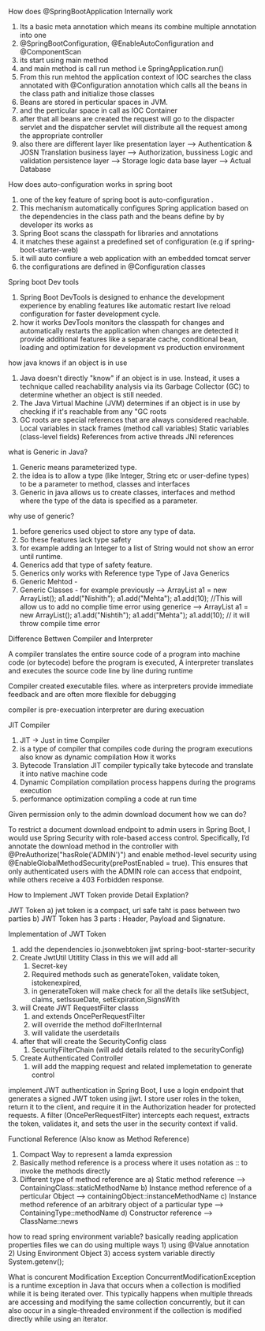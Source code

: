 How does @SpringBootApplication Internally work
1) Its a basic meta annotation which means its combine multiple annotation into one 
2) @SpringBootConfiguration, @EnableAutoConfiguration and @ComponentScan
3) its start using main method 
4) and main method is call run method i.e SpringApplication.run()
5) From this run mehtod the application context of IOC searches the class annotated with @Configuration annotation which calls
all the beans in the class path and initialize those classes 
6) Beans are stored in perticular spaces in JVM.
7) and the perticular space in call as IOC Container
8) after that all beans are created the request will go to the dispacter servlet and the dispatcher servlet will distribute 
all the request among the appropriate controller
9) also there are different layer like 
	presentation layer  --> Authentication & JOSN Translation 
	business layer --> Authorization, bussiness Logic and validation 
	persistence layer --> Storage logic 
	data base layer --> Actual Database

How does auto-configuration works in spring boot
1) one of the key feature of spring boot is auto-configuration .
2) This mechanism automatically configures Spring application based on the dependencies in the class path and the beans define by
by developer
its works as 
1) Spring Boot scans the classpath for libraries and annotations
2) it matches these against a predefined set of configuration (e.g if spring-boot-starter-web)
3) it will auto confiure a web application with an embedded tomcat server
4) the configurations are defined in @Configuration classes

Spring boot Dev tools
1) Spring Boot DevTools is designed to enhance the development experience by enabling features like
	automatic restart
	live reload
	configuration for faster development cycle.
2) how it works
	DevTools monitors the classpath for changes and automatically restarts the application when changes are detected
	it provide additional features like a separate cache, conditional bean, loading and optimization for development
	vs production environment

how java knows if an object is in use
1) Java doesn't directly "know" if an object is in use. 
Instead, it uses a technique called reachability analysis via its 
Garbage Collector (GC) to determine whether an object is still needed.
2) The Java Virtual Machine (JVM) determines if an object is in use by checking if it's reachable from any "GC roots
3) GC roots are special references that are always considered reachable.
	Local variables in stack frames (method call variables)
	Static variables (class-level fields)
	References from active threads
	JNI references

what is Generic in Java?
1) Generic means parameterized type.
2) the idea is to allow a type (like Integer, String etc or user-define types)
to be a parameter to method, classes and interfaces
3) Generic in java allows us to create classes, interfaces and method where the 
type of the data is specified as a parameter.

why use of generic?
1) before generics used object to store any type of data.
2) So these features lack type safety
3) for example adding an Integer to a list of String would not show an error until
runtime.
4) Generics add that type of safety feature.
5) Generics only works with Reference type
Type of Java Generics
1) Generic Mehtod -
2) Generic Classes -
for example
previously --> 
ArrayList a1 = new ArrayList();
a1.add("Nishith");
a1.add("Mehta");
a1.add(10); //This will allow us to add no complie time error
using generice -->
ArrayList<String> a1 = new ArrayList<String>();
a1.add("Nishtih");
a1.add("Mehta");
a1.add(10); // it will throw compile time error

Difference Bettwen Compiler and Interpreter

A compiler translates the entire source code of a 
program into machine code (or bytecode) before the 
program is executed, 
A interpreter translates and executes the source 
code line by line during runtime

Compiler created executable files. where as 
interpreters provide immediate feedback and are often more flexible for debugging

compiler is pre-execuation 
interpreter are during execuation

JIT Compiler

1) JIT -> Just in time Compiler
2) is a type of compiler that compiles code during the program executions also know as
dynamic compilation
How it works
1) Bytecode Translation
	JIT compiler typically take bytecode and translate it into native machine code
2) Dynamic Compilation
	compilation process happens during the programs execution
3) performance optimization
	compling a code at run time


Given permission only to the admin download document how we can do?

To restrict a document download endpoint to admin users in Spring Boot, 
I would use Spring Security with role-based access control. 
Specifically, I’d annotate the download method in the controller with @PreAuthorize("hasRole('ADMIN')") and enable method-level security 
using @EnableGlobalMethodSecurity(prePostEnabled = true). This ensures that only authenticated users with the ADMIN role can access that endpoint, 
while others receive a 403 Forbidden response.


How to Implement JWT Token provide Detail Explation?

JWT Token
a) jwt token is a compact, url safe taht is pass between two parties
b) JWT Token has 3 parts : Header, Payload and Signature.

Implementation of JWT Token
1) add the dependencies 
	io.jsonwebtoken
	jjwt
	spring-boot-starter-security
2) Create JwtUtil Utitlity Class
	in this we will add all 
	1) Secret-key
	2) Required methods such as generateToken, validate token, istokenexpired, 
	3) in generateToken will make check for all the details like setSubject, claims, setIssueDate, setExpiration,SignsWith
3) will Create JWT RequestFilter  classs
	1) and extends OncePerRequestFilter
	2) will override the method doFilterInternal
	3) will validate the userdetails
4) after that will create the SecurityConfig class 
	1) SecurityFilterChain  (will add details related to the securityConfig)
5) Create Authenticated Controller 
	1) will add the mapping request and related implemetation to generate control

implement JWT authentication in Spring Boot, I use a login endpoint that generates a signed JWT token using jjwt. 
I store user roles in the token, return it to the client, and require it in the Authorization header for protected requests. 
A filter (OncePerRequestFilter) intercepts each request, extracts the token, validates it, and sets the user in the security context if valid.


Functional Reference (Also know as Method Reference)
1) Compact Way to represent a lamda expression
2) Basically method reference is a process where it uses notation as :: to invoke the methods directly
3) Different type of method reference are
	a) Static method reference --> ContainingClass::staticMethodName
	b) Instance method reference of a perticular Object --> containingObject::instanceMethodName
	c) Instance method reference of an arbitrary object of a particular type --> ContainingType::methodName
	d) Constructor reference --> ClassName::news

how to read spring environment variable?
basically reading application properties files we can do using multiple ways 
	1) using @Value annotation
	2) Using Environment Object
	3) access system variable directly System.getenv();


What is concurent Modification Exception
	ConcurrentModificationException is a runtime exception in Java 
 	that occurs when a collection is modified while it is being iterated over. 
  	This typically happens when multiple threads are accessing and modifying the same collection concurrently, 
   	but it can also occur in a single-threaded environment if the collection is modified directly while using an iterator.



